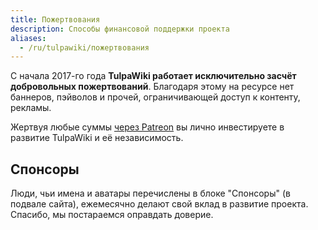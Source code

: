 ```yaml
---
title: Пожертвования
description: Способы финансовой поддержки проекта
aliases:
  - /ru/tulpawiki/пожертвования
---
```

С начала 2017-го года **TulpaWiki работает исключительно засчёт добровольных пожертвований**. Благодаря этому на ресурсе нет баннеров, пэйволов и прочей, ограничивающей доступ к контенту, рекламы.

Жертвуя любые суммы [через Patreon](https://patreon.com/join/toby3d) вы лично инвестируете в развитие TulpaWiki и её независимость.

## Спонсоры

Люди, чьи имена и аватары перечислены в блоке "Спонсоры" (в подвале сайта), ежемесячно делают свой вклад в развитие проекта. Спасибо, мы постараемся оправдать доверие.
